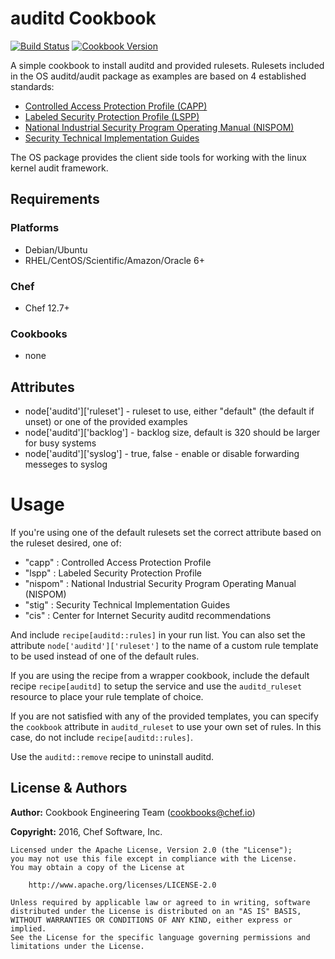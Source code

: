 # auditd Cookbook

[![Build Status](https://travis-ci.org/chef-cookbooks/auditd.svg?branch=master)](http://travis-ci.org/chef-cookbooks/auditd)
[![Cookbook Version](https://img.shields.io/cookbook/v/auditd.svg)](https://supermarket.chef.io/cookbooks/auditd)

A simple cookbook to install auditd and provided rulesets. Rulesets included in the OS auditd/audit package as examples are based on 4 established standards:

- [Controlled Access Protection Profile (CAPP)](http://www.commoncriteriaportal.org/files/ppfiles/capp.pdf)
- [Labeled Security Protection Profile (LSPP)](http://www.commoncriteriaportal.org/files/ppfiles/lspp.pdf)
- [National Industrial Security Program Operating Manual (NISPOM)](http://www.fas.org/sgp/library/nispom.htm)
- [Security Technical Implementation Guides](http://iase.disa.mil/stigs/stig/index.html)

The OS package provides the client side tools for working with the linux kernel audit framework.

## Requirements

### Platforms

- Debian/Ubuntu
- RHEL/CentOS/Scientific/Amazon/Oracle 6+

### Chef

- Chef 12.7+

### Cookbooks

- none

## Attributes

- node['auditd']['ruleset'] - ruleset to use, either "default" (the default if unset) or one of the provided examples
- node['auditd']['backlog'] - backlog size, default is 320 should be larger for busy systems
- node['auditd']['syslog'] - true, false - enable or disable forwarding messeges to syslog

# Usage

If you're using one of the default rulesets set the correct attribute based on the ruleset desired, one of:

- "capp" : Controlled Access Protection Profile
- "lspp" : Labeled Security Protection Profile
- "nispom" : National Industrial Security Program Operating Manual (NISPOM)
- "stig" : Security Technical Implementation Guides
- "cis" : Center for Internet Security auditd recommendations

And include `recipe[auditd::rules]` in your run list. You can also set the attribute `node['auditd']['ruleset']` to the name of a custom rule template to be used instead of one of the default rules.

If you are using the recipe from a wrapper cookbook, include the default recipe `recipe[auditd]` to setup the service and use the `auditd_ruleset` resource to place your rule template of choice.

If you are not satisfied with any of the provided templates, you can specify the `cookbook` attribute in `auditd_ruleset` to use your own set of rules. In this case, do not include `recipe[auditd::rules]`.

Use the `auditd::remove` recipe to uninstall auditd.

## License & Authors

**Author:** Cookbook Engineering Team ([cookbooks@chef.io](mailto:cookbooks@chef.io))

**Copyright:** 2016, Chef Software, Inc.

```
Licensed under the Apache License, Version 2.0 (the "License");
you may not use this file except in compliance with the License.
You may obtain a copy of the License at

    http://www.apache.org/licenses/LICENSE-2.0

Unless required by applicable law or agreed to in writing, software
distributed under the License is distributed on an "AS IS" BASIS,
WITHOUT WARRANTIES OR CONDITIONS OF ANY KIND, either express or implied.
See the License for the specific language governing permissions and
limitations under the License.
